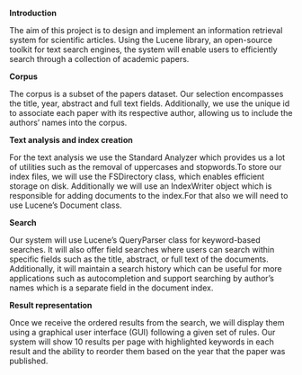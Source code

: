 **Introduction**

The aim of this project is to design and implement an information retrieval system for scientific articles. Using the Lucene
library, an open-source toolkit for text search engines, the system will enable users to efficiently search through a collection of academic papers.

**Corpus**

The corpus is a subset of the papers dataset. Our selection encompasses the title, year, abstract and full text fields. Additionally, we use the unique id to associate each paper with its respective author, allowing us to include the authors’ names
into the corpus.

**Text analysis and index creation**

For the text analysis we use the Standard Analyzer which provides us a lot of utilities such as the removal of uppercases
and stopwords.To store our index files, we will use the FSDirectory class, which enables efficient storage on disk. Additionally we will use an IndexWriter object which is responsible for adding documents to the index.For that also we will
need to use Lucene’s Document class.

**Search**

Our system will use Lucene’s QueryParser class for keyword-based searches. It will also offer field searches where users
can search within specific fields such as the title, abstract, or full text of the documents. Additionally, it will maintain a
search history which can be useful for more applications such as autocompletion and support searching by author’s names
which is a separate field in the document index.

**Result representation**

Once we receive the ordered results from the search, we will display them using a graphical user interface (GUI) following
a given set of rules. Our system will show 10 results per page with highlighted keywords in each result and the ability to
reorder them based on the year that the paper was published.